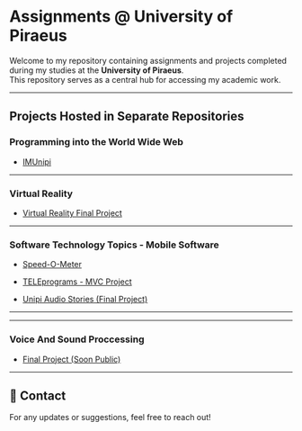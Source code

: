 # Assignments @ University of Piraeus

Welcome to my repository containing assignments and projects completed during my studies at the **University of Piraeus**.  
This repository serves as a central hub for accessing my academic work.

---

## Projects Hosted in Separate Repositories

### Programming into the World Wide Web
- [IMUnipi](https://github.com/geo-di/IMUnipi)  

---

###  Virtual Reality
- [Virtual Reality Final Project](https://github.com/spirosvl999/Virtual_Reality_Final)  

---

### Software Technology Topics - Mobile Software
- [Speed-O-Meter](https://github.com/spirosvl999/Speed-o-meter)  

- [TELEprograms - MVC Project](https://github.com/spirosvl999/TELEprograms)  

- [Unipi Audio Stories (Final Project)](https://github.com/spirosvl999/Unipi_Audio_Stories)  

---

---

### Voice And Sound Proccessing
- [Final Project (Soon Public)](https://github.com/spirosvl999/voice_and_audio_processing)

---
## 📩 Contact  
For any updates or suggestions, feel free to reach out!
